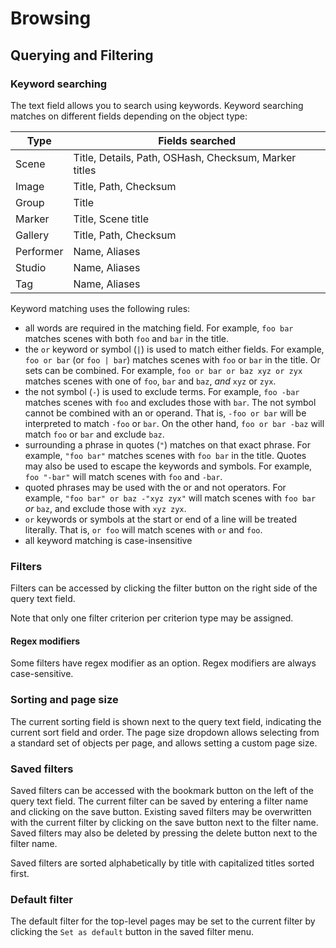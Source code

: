 # Browsing

## Querying and Filtering

### Keyword searching

The text field allows you to search using keywords. Keyword searching matches on different fields depending on the object type:

| Type | Fields searched |
|------|-----------------|
| Scene | Title, Details, Path, OSHash, Checksum, Marker titles |
| Image | Title, Path, Checksum |
| Group | Title |
| Marker | Title, Scene title |
| Gallery | Title, Path, Checksum |
| Performer | Name, Aliases |
| Studio | Name, Aliases |
| Tag | Name, Aliases |

Keyword matching uses the following rules:

* all words are required in the matching field. For example, `foo bar` matches scenes with both `foo` and `bar` in the title.
* the `or` keyword or symbol (`|`) is used to match either fields. For example, `foo or bar` (or `foo | bar`) matches scenes with `foo` or `bar` in the title. Or sets can be combined. For example, `foo or bar or baz xyz or zyx` matches scenes with one of `foo`, `bar` and `baz`, *and* `xyz` or `zyx`.
* the not symbol (`-`) is used to exclude terms. For example, `foo -bar` matches scenes with `foo` and excludes those with `bar`. The not symbol cannot be combined with an or operand. That is, `-foo or bar` will be interpreted to match `-foo` or `bar`. On the other hand, `foo or bar -baz` will match `foo` or `bar` and exclude `baz`.
* surrounding a phrase in quotes (`"`) matches on that exact phrase. For example, `"foo bar"` matches scenes with `foo bar` in the title. Quotes may also be used to escape the keywords and symbols. For example, `foo "-bar"` will match scenes with `foo` and `-bar`.
* quoted phrases may be used with the or and not operators. For example, `"foo bar" or baz -"xyz zyx"` will match scenes with `foo bar` *or* `baz`, and exclude those with `xyz zyx`.
* `or` keywords or symbols at the start or end of a line will be treated literally. That is, `or foo` will match scenes with `or` and `foo`.
* all keyword matching is case-insensitive

### Filters

Filters can be accessed by clicking the filter button on the right side of the query text field. 

Note that only one filter criterion per criterion type may be assigned.

#### Regex modifiers

Some filters have regex modifier as an option. Regex modifiers are always case-sensitive.

### Sorting and page size

The current sorting field is shown next to the query text field, indicating the current sort field and order. The page size dropdown allows selecting from a standard set of objects per page, and allows setting a custom page size.

### Saved filters

Saved filters can be accessed with the bookmark button on the left of the query text field. The current filter can be saved by entering a filter name and clicking on the save button. Existing saved filters may be overwritten with the current filter by clicking on the save button next to the filter name. Saved filters may also be deleted by pressing the delete button next to the filter name.

Saved filters are sorted alphabetically by title with capitalized titles sorted first.

### Default filter

The default filter for the top-level pages may be set to the current filter by clicking the `Set as default` button in the saved filter menu.
